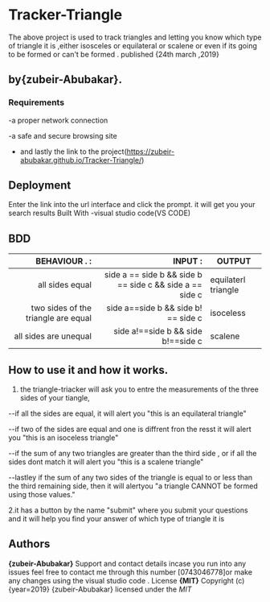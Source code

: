 # Tracker-Triangle
The above project is used to track triangles and letting you know which type of triangle it is ,either isosceles or equilateral or scalene or even if its going to be formed or can't be formed . published {24th march ,2019}

## by{zubeir-Abubakar}.

### Requirements

-a proper network connection

-a safe and secure browsing site

- and lastly the link to the project(https://zubeir-abubakar.github.io/Tracker-Triangle/)

## Deployment

Enter the link into the url interface and click the prompt. it will get you your search results
Built With
-visual studio code(VS CODE)
## BDD

|           BEHAVIOUR .           :|                      INPUT                 :|        OUTPUT
|---------------------------------:|--------------------------------------------:|-----------------------
|all sides equal |side a == side b && side b == side c  && side a == side c | equilaterl triangle|
|two sides of the triangle are equal |side a==side b && side b! == side c | isoceless |
|all sides are unequal |side a!==side b && side b!==side c | scalene |

## How to use it and how it works.
1.	the triangle-triacker will ask you to entre the measurements of the three sides of your tiangle,

--if all the sides are equal, it will alert you "this is an equilateral triangle" 

--if two of the sides are equal and one is diffrent fron the resst it will alert you "this is an isoceless triangle"

--if the sum of any two triangles are greater than the third side , or if all the sides dont match it will alert you "this is a scalene triangle" 

--lastley if the sum of any two sides of the triangle is equal to or less than the third remaining side, then it will alertyou "a triangle CANNOT be formed using those values." 

2.it has a button by the name "submit" where you submit your questions and it will help you find your answer of which type of triangle it is

## Authors
**{zubeir-Abubakar}**
Support and contact details
incase you run into any issues feel free to contact me through this number [0743046778]or make any changes using the visual studio code .
License
**{MIT}**
Copyright (c) {year=2019} {zubeir-Abubakar}
licensed under the *MIT*
